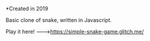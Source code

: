 *Created in 2019

Basic clone of snake, written in Javascript.

Play it here! --->https://simple-snake-game.glitch.me/
